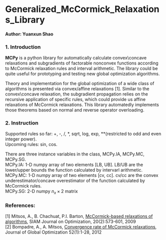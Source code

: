 # Generalized_McCormick_Relaxations_Library
#### Author: Yuanxun Shao

### 1. Introduction
**MCPy** is a python library for automatically calculate convex\concave relaxations and subgradients of factorable nonconvex functions according to McCormick relaxation rules and interval arithmetic. The library could be quite useful for prototyping and testing new global optimization algorithms.

Theory and implementation for the global optimization of a wide class of algorithms is presented via convex/affine relaxations [1]. Similar to the convex\concave relaxation, the subgradient propagation relies on the recursive application of specific rules, which could provide us affine relaxations of McCormick relaxations. This library automatedly implements those theorems based on normal and reverse operator overloading.

### 2. Instruction
Supported rules so far: +, -, /, \*, sqrt, log, exp, \*\*(restricted to odd and even integer power).
<br />
Upcoming rules: sin, cos.

There are three instance variables in the class, MCPy.IA, MCPy.MC, MCPy.SG.
<br />
MCPy.IA: 1-D numpy array of two elements [LB, UB]. LB/UB are the lower/upper bounds the function calculated by intervarl arithmetic.
<br />
MCPy.MC: 1-D numpy array of two elements [cv, cc]. cv/cc are the convex underestimator/concave overestimator of the function calculated by McCormick rules.
<br />
MCPy.SG: 2-D numpy $n_x \times 2$ matrix

### References:
[1] Mitsos, A., B. Chachuat, P.I. Barton, [McCormick-based relaxations of algorithms](http://epubs.siam.org/doi/abs/10.1137/080717341), SIAM Journal on Optimization, 20(2):573-601, 2009
<br />
[2] Bompadre, A., A. Mitsos, [Convergence rate of McCormick relaxations](https://link.springer.com/article/10.1007%2Fs10898-011-9685-2), Journal of Global Optimization 52(1):1-28, 2012
